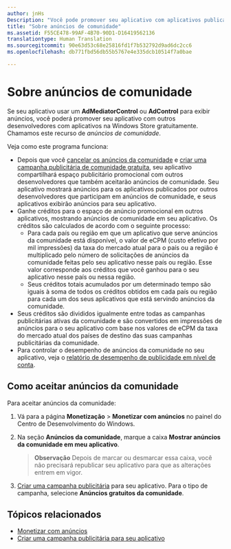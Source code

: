 ```yaml
---
author: jnHs
Description: "Você pode promover seu aplicativo com aplicativos publicados por outros desenvolvedores. Chamamos este recurso de anúncios de comunidade."
title: "Sobre anúncios de comunidade"
ms.assetid: F55CE478-99AF-4B70-90D1-D16419562136
translationtype: Human Translation
ms.sourcegitcommit: 90e63d53c68e25816fd1f7b532792d9ad6dc2cc6
ms.openlocfilehash: db771fbd56db55b5767e4e335dcb10514f7a0bae

---
```


# Sobre anúncios de comunidade

Se seu aplicativo usar um **AdMediatorControl** ou **AdControl** para exibir anúncios, você poderá promover seu aplicativo com outros desenvolvedores com aplicativos na Windows Store gratuitamente. Chamamos este recurso de *anúncios de comunidade*.  

Veja como este programa funciona:

* Depois que você [cancelar os anúncios da comunidade](#how-to-opt-in-to-community-ads) e [criar uma campanha publicitária de comunidade gratuita](create-an-ad-campaign-for-your-app.md), seu aplicativo compartilhará espaço publicitário promocional com outros desenvolvedores que também aceitarão anúncios de comunidade. Seu aplicativo mostrará anúncios para os aplicativos publicados por outros desenvolvedores que participam em anúncios de comunidade, e seus aplicativos exibirão anúncios para seu aplicativo.
* Ganhe créditos para o espaço de anúncio promocional em outros aplicativos, mostrando anúncios de comunidade em seu aplicativo. Os créditos são calculados de acordo com o seguinte processo:
  * Para cada país ou região em que um aplicativo que serve anúncios da comunidade está disponível, o valor de eCPM (custo efetivo por mil impressões) da taxa do mercado atual para o país ou a região é multiplicado pelo número de solicitações de anúncios da comunidade feitas pelo seu aplicativo nesse país ou região. Esse valor corresponde aos créditos que você ganhou para o seu aplicativo nesse país ou nessa região.
  * Seus créditos totais acumulados por um determinado tempo são iguais à soma de todos os créditos obtidos em cada país ou região para cada um dos seus aplicativos que está servindo anúncios da comunidade.
* Seus créditos são divididos igualmente entre todas as campanhas publicitárias ativas da comunidade e são convertidos em impressões de anúncios para o seu aplicativo com base nos valores de eCPM da taxa do mercado atual dos países de destino das suas campanhas publicitárias da comunidade.
* Para controlar o desempenho de anúncios da comunidade no seu aplicativo, veja o [relatório de desempenho de publicidade em nível de conta](advertising-performance-report.md#account-level-advertising-performance-report).

## Como aceitar anúncios da comunidade

Para aceitar anúncios da comunidade:

1. Vá para a página **Monetização** &gt; **Monetizar com anúncios** no painel do Centro de Desenvolvimento do Windows.
2. Na seção **Anúncios da comunidade**, marque a caixa **Mostrar anúncios da comunidade em meu aplicativo**.
   > **Observação**  Depois de marcar ou desmarcar essa caixa, você não precisará republicar seu aplicativo para que as alterações entrem em vigor.

3. [Criar uma campanha publicitária](create-an-ad-campaign-for-your-app.md) para seu aplicativo. Para o tipo de campanha, selecione **Anúncios gratuitos da comunidade**.


## Tópicos relacionados

* [Monetizar com anúncios](monetize-with-ads.md)
* [Criar uma campanha publicitária para seu aplicativo](create-an-ad-campaign-for-your-app.md)



<!--HONumber=Aug16_HO3-->


